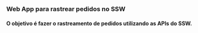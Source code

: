 ### Web App para rastrear pedidos no SSW

#### O objetivo é fazer o rastreamento de pedidos utilizando as APIs do SSW.